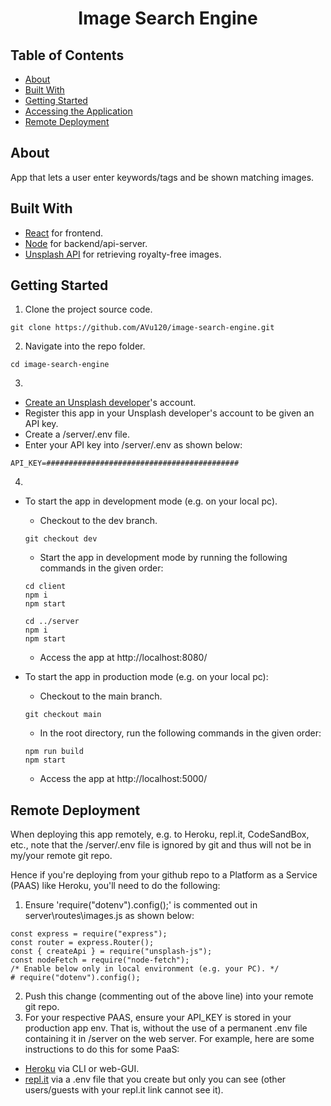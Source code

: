 <h1 align="center">Image Search Engine</h1>

## Table of Contents

- [About](#about)
- [Built With](#built-with)
- [Getting Started](#getting-started)
- [Accessing the Application](#accessing-the-application)
- [Remote Deployment](#remote-deployment)

## About

App that lets a user enter keywords/tags and be shown matching images.

## Built With

- [React](https://reactjs.org/) for frontend.
- [Node](https://nodejs.org/en/) for backend/api-server.
- [Unsplash API](https://unsplash.com/documentation) for retrieving royalty-free images.

## Getting Started

1. Clone the project source code.

```
git clone https://github.com/AVu120/image-search-engine.git
```

2. Navigate into the repo folder.

```
cd image-search-engine
```

3.

- [Create an Unsplash developer](https://unsplash.com/documentation#creating-a-developer-account)'s account.
- Register this app in your Unsplash developer's account to be given an API key.
- Create a /server/.env file.
- Enter your API key into /server/.env as shown below:

```
API_KEY=###########################################
```

4.

- To start the app in development mode (e.g. on your local pc).

  - Checkout to the dev branch.

  ```
  git checkout dev
  ```

  - Start the app in development mode by running the following commands in the given order:

  ```
  cd client
  npm i
  npm start

  cd ../server
  npm i
  npm start
  ```

  - Access the app at http://localhost:8080/

- To start the app in production mode (e.g. on your local pc):

  - Checkout to the main branch.

  ```
  git checkout main
  ```

  - In the root directory, run the following commands in the given order:

  ```
  npm run build
  npm start
  ```

  - Access the app at http://localhost:5000/

## Remote Deployment

When deploying this app remotely, e.g. to Heroku, repl.it, CodeSandBox, etc., note that the /server/.env file is ignored by git and thus will not be in my/your remote git repo.

Hence if you're deploying from your github repo to a Platform as a Service (PAAS) like Heroku, you'll need to do the following:

1. Ensure 'require("dotenv").config();' is commented out in server\routes\images.js as shown below:

```
const express = require("express");
const router = express.Router();
const { createApi } = require("unsplash-js");
const nodeFetch = require("node-fetch");
/* Enable below only in local environment (e.g. your PC). */
# require("dotenv").config();
```

2. Push this change (commenting out of the above line) into your remote git repo.
3. For your respective PAAS, ensure your API_KEY is stored in your production app env. That is, without the use of a permanent .env file containing it in /server on the web server. For example, here are some instructions to do this for some PaaS:

- [Heroku](https://devcenter.heroku.com/articles/config-vars#managing-config-vars) via CLI or web-GUI.
- [repl.it](https://docs.repl.it/repls/secret-keys) via a .env file that you create but only you can see (other users/guests with your repl.it link cannot see it).
